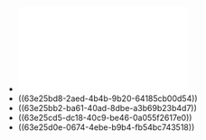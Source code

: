 - ![Ficha04-MovimientoRectilineo.pdf](../assets/Ficha04-MovimientoRectilineo_1675777561739_0.pdf)
- ((63e25bd8-2aed-4b4b-9b20-64185cb00d54))
- ((63e25bb2-ba61-40ad-8dbe-a3b69b23b4d7))
- ((63e25cd5-dc18-40c9-be46-0a055f2617e0))
- ((63e25d0e-0674-4ebe-b9b4-fb54bc743518))